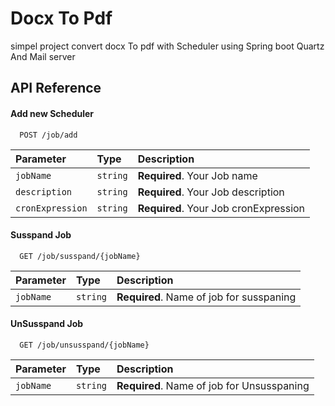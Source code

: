 
# Docx To Pdf 

simpel project convert docx To pdf with Scheduler 
using Spring boot Quartz And Mail server 



## API Reference

#### Add new Scheduler 

```http
  POST /job/add
```

| Parameter | Type     | Description                |
| :-------- | :------- | :------------------------- |
| `jobName` | `string` | **Required**. Your Job name |
| `description` | `string` | **Required**. Your Job description |
| `cronExpression` | `string` | **Required**. Your Job cronExpression |

#### Susspand Job

```http
  GET /job/susspand/{jobName}
```

| Parameter | Type     | Description                       |
| :-------- | :------- | :-------------------------------- |
| `jobName`      | `string` | **Required**. Name of job for susspaning |


#### UnSusspand Job

```http
  GET /job/unsusspand/{jobName}
```

| Parameter | Type     | Description                       |
| :-------- | :------- | :-------------------------------- |
| `jobName`      | `string` | **Required**. Name of job for Unsusspaning |



